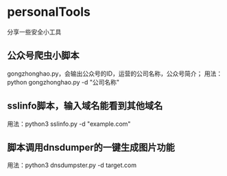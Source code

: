 # personalTools
分享一些安全小工具

## 公众号爬虫小脚本
gongzhonghao.py，会输出公众号的ID，运营的公司名称，公众号简介；
用法：python gongzhonghao.py -d "公司名称"

## sslinfo脚本，输入域名能看到其他域名
用法：python3 sslinfo.py -d "example.com"

## 脚本调用dnsdumper的一键生成图片功能
用法：python3 dnsdumpster.py -d target.com
